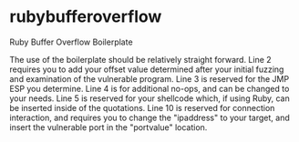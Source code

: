 # rubybufferoverflow
Ruby Buffer Overflow Boilerplate

The use of the boilerplate should be relatively straight forward.  Line 2 requires you to add your offset value determined after your initial fuzzing and examination of the vulnerable program.  Line 3 is reserved for the JMP ESP you determine.  Line 4 is for additional no-ops, and can be changed to your needs.  Line 5 is reserved for your shellcode which, if using Ruby, can be inserted inside of the quotations.  Line 10 is reserved for connection interaction, and requires you to change the "ipaddress" to your target, and insert the vulnerable port in the "portvalue" location.
